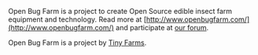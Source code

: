Open Bug Farm is a project to create Open Source edible insect farm equipment and technology. Read more at [http://www.openbugfarm.com/](http://www.openbugfarm.com/) and participate at [our forum](http://www.openbugfarm.com/forum).

Open Bug Farm is a project by [Tiny Farms](http://www.tiny-farms.com).